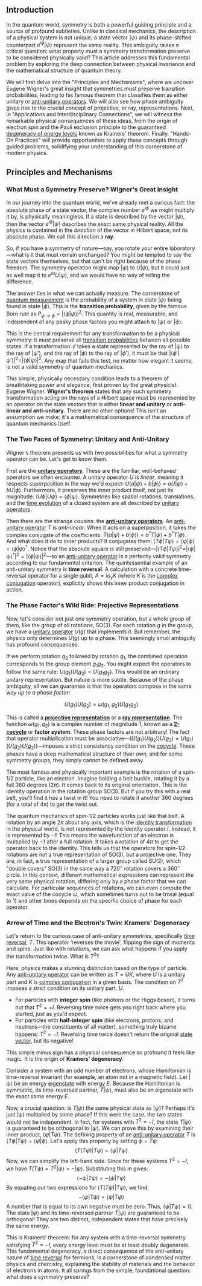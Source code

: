 ## Introduction
In the quantum world, symmetry is both a powerful guiding principle and a source of profound subtleties. Unlike in classical mechanics, the description of a physical system is not unique; a state vector $|\psi\rangle$ and its phase-shifted counterpart $e^{i\phi}|\psi\rangle$ represent the same reality. This ambiguity raises a critical question: what property must a symmetry transformation preserve to be considered physically valid? This article addresses this fundamental problem by exploring the deep connection between physical invariance and the mathematical structure of quantum theory.

We will first delve into the "Principles and Mechanisms", where we uncover Eugene Wigner's great insight that symmetries must preserve transition probabilities, leading to his famous theorem that classifies them as either unitary or [anti-unitary operators](@article_id:197038). We will also see how phase ambiguity gives rise to the crucial concept of projective, or ray, representations. Next, in "Applications and Interdisciplinary Connections", we will witness the remarkable physical consequences of these ideas, from the origin of electron spin and the Pauli exclusion principle to the guaranteed [degeneracy of energy levels](@article_id:178411) known as Kramers' theorem. Finally, "Hands-On Practices" will provide opportunities to apply these concepts through guided problems, solidifying your understanding of this cornerstone of modern physics.

## Principles and Mechanisms

### What Must a Symmetry Preserve? Wigner's Great Insight

In our journey into the quantum world, we've already met a curious fact: the absolute phase of a state vector, the complex number $e^{i\phi}$ we might multiply it by, is physically meaningless. If a state is described by the vector $|\psi\rangle$, then the vector $e^{i\phi}|\psi\rangle$ describes the exact same physical reality. All the physics is contained in the *direction* of the vector in Hilbert space, not its absolute phase. We call this direction a **ray**.

So, if you have a symmetry of nature—say, you rotate your entire laboratory—what is it that must remain unchanged? You might be tempted to say the state vectors themselves, but that can't be right because of the phase freedom. The symmetry operation might map $|\psi\rangle$ to $U|\psi\rangle$, but it could just as well map it to $e^{i\alpha} U|\psi\rangle$, and we would have no way of telling the difference.

The answer lies in what we can actually measure. The cornerstone of [quantum measurement](@article_id:137834) is the probability of a system in state $|\psi\rangle$ being found in state $|\phi\rangle$. This is the **transition probability**, given by the famous Born rule as $P_{\psi \to \phi} = |\langle\phi|\psi\rangle|^2$. This quantity is real, measurable, and independent of any pesky phase factors you might attach to $|\psi\rangle$ or $|\phi\rangle$.

This is the central requirement for any transformation to be a physical symmetry: it must preserve all [transition probabilities](@article_id:157800) between all possible states. If a transformation $\mathcal{T}$ takes a state represented by the ray of $|\psi\rangle$ to the ray of $|\psi'\rangle$, and the ray of $|\phi\rangle$ to the ray of $|\phi'\rangle$, it must be that $|\langle\phi'|\psi'\rangle|^2 = |\langle\phi|\psi\rangle|^2$. Any map that fails this test, no matter how elegant it seems, is not a valid symmetry of quantum mechanics.

This simple, physically necessary condition leads to a theorem of breathtaking power and elegance, first proven by the great physicist Eugene Wigner. **Wigner's theorem** states that any such symmetry transformation acting on the rays of a Hilbert space must be represented by an operator on the state vectors that is either **linear and unitary** or **anti-linear and anti-unitary**. There are no other options! This isn't an assumption we make; it's a mathematical consequence of the structure of quantum mechanics itself.

### The Two Faces of Symmetry: Unitary and Anti-Unitary

Wigner's theorem presents us with two possibilities for what a symmetry operator can be. Let's get to know them.

First are the **[unitary operators](@article_id:150700)**. These are the familiar, well-behaved operators we often encounter. A unitary operator $U$ is *linear*, meaning it respects superposition in the way we'd expect: $U(a|\psi\rangle + b|\phi\rangle) = aU|\psi\rangle + bU|\phi\rangle$. Furthermore, it preserves the inner product itself, not just its magnitude: $\langle U\phi | U\psi \rangle = \langle \phi | \psi \rangle$. Symmetries like spatial rotations, translations, and the [time evolution](@article_id:153449) of a closed system are all described by [unitary operators](@article_id:150700).

Then there are the strange cousins: the **[anti-unitary operators](@article_id:197038)**. An [anti-unitary operator](@article_id:148884) $T$ is *anti-linear*. When it acts on a superposition, it takes the complex conjugate of the coefficients: $T(a|\psi\rangle + b|\phi\rangle) = a^*T|\psi\rangle + b^*T|\phi\rangle$. And what does it do to inner products? It conjugates them: $\langle T\phi | T\psi \rangle = \langle \psi | \phi \rangle = \langle \phi | \psi \rangle^*$. Notice that the absolute square is still preserved—$|\langle T\phi | T\psi \rangle|^2 = |\langle \phi | \psi \rangle^*|^2 = |\langle \phi | \psi \rangle|^2$—so an [anti-unitary operator](@article_id:148884) is a perfectly valid symmetry according to our fundamental criterion. The quintessential example of an anti-unitary symmetry is **time reversal**. A calculation with a concrete time-reversal operator for a single qubit, $A = i\sigma_y K$ (where $K$ is the [complex conjugation](@article_id:174196) operator), explicitly shows this inner product conjugation in action.

### The Phase Factor's Wild Ride: Projective Representations

Now, let's consider not just one symmetry operation, but a whole group of them, like the group of all rotations, SO(3). For each rotation $g$ in the group, we have a [unitary operator](@article_id:154671) $U(g)$ that implements it. But remember, the physics only determines $U(g)$ up to a phase. This seemingly small ambiguity has profound consequences.

If we perform rotation $g_2$ followed by rotation $g_1$, the combined operation corresponds to the group element $g_1g_2$. You might expect the operators to follow the same rule: $U(g_1)U(g_2) = U(g_1g_2)$. This would be an ordinary unitary representation. But nature is more subtle. Because of the phase ambiguity, all we can guarantee is that the operators compose in the same way *up to a phase factor*:

$$
U(g_1) U(g_2) = \omega(g_1, g_2) U(g_1 g_2)
$$

This is called a **[projective representation](@article_id:144475)** or a **[ray representation](@article_id:180293)**. The function $\omega(g_1, g_2)$ is a complex number of magnitude 1, known as a **[2-cocycle](@article_id:146256)** or **factor system**. These phase factors are not arbitrary! The fact that operator multiplication must be associative—$(U(g_1)U(g_2))U(g_3) = U(g_1)(U(g_2)U(g_3))$—imposes a strict consistency condition on the [cocycle](@article_id:200255). These phases have a deep mathematical structure of their own, and for some symmetry groups, they simply cannot be defined away.

The most famous and physically important example is the rotation of a spin-1/2 particle, like an electron. Imagine holding a belt buckle, rotating it by a full 360 degrees ($2\pi$). It comes back to its original orientation. This is the identity operation in the rotation group SO(3). But if you try this with a real belt, you'll find it has a twist in it! You need to rotate it another 360 degrees (for a total of $4\pi$) to get the twist out.

The quantum mechanics of spin-1/2 particles works just like that belt. A rotation by an angle $2\pi$ about any axis, which is the [identity transformation](@article_id:264177) in the physical world, is not represented by the identity operator $I$. Instead, it is represented by $-I$! This means the wavefunction of an electron is multiplied by $-1$ after a full rotation. It takes a rotation of $4\pi$ to get the operator back to the identity. This tells us that the operators for spin-1/2 rotations are not a true representation of SO(3), but a projective one. They are, in fact, a true representation of a larger group called SU(2), which "double covers" SO(3) in the same way a $720^\circ$ rotation covers a $360^\circ$ circle. In this context, different mathematical expressions can represent the very same physical rotation, differing only by a phase factor that we can calculate. For particular sequences of rotations, we can even compute the exact value of the cocycle $\omega$, which sometimes turns out to be trivial (equal to 1) and other times depends on the specific choice of phase for each operator.

### Arrow of Time and the Electron's Twin: Kramers' Degeneracy

Let's return to the curious case of anti-unitary symmetries, specifically [time reversal](@article_id:159424), $T$. This operator 'reverses the movie', flipping the sign of momenta and spins. Just like with rotations, we can ask what happens if you apply the transformation twice. What is $T^2$?

Here, physics makes a stunning distinction based on the type of particle. Any [anti-unitary operator](@article_id:148884) can be written as $T=UK$, where $U$ is a unitary part and $K$ is [complex conjugation](@article_id:174196) in a given basis. The condition on $T^2$ imposes a strict condition on its unitary part, $U$.
- For particles with **integer spin** (like photons or the Higgs boson), it turns out that $T^2 = +I$. Reversing time twice gets you right back where you started, just as you'd expect.
- For particles with **half-integer spin** (like electrons, protons, and neutrons—the constituents of all matter), something truly bizarre happens: $T^2 = -I$. Reversing time twice doesn't return the original [state vector](@article_id:154113), but its negative!

This simple minus sign has a physical consequence so profound it feels like magic. It is the origin of **Kramers' degeneracy**.

Consider a system with an odd number of electrons, whose Hamiltonian is time-reversal invariant (for example, an atom not in a magnetic field). Let $|\psi\rangle$ be an energy [eigenstate](@article_id:201515) with energy $E$. Because the Hamiltonian is symmetric, its time-reversed partner, $T|\psi\rangle$, must also be an eigenstate with the exact same energy $E$.

Now, a crucial question: is $T|\psi\rangle$ the same physical state as $|\psi\rangle$? Perhaps it's just $|\psi\rangle$ multiplied by some phase? If this were the case, the two states would not be independent. In fact, for systems with $T^2=-I$, the state $T|\psi\rangle$ is guaranteed to be orthogonal to $|\psi\rangle$. We can prove this by examining their inner product, $\langle\psi | T\psi\rangle$.
The defining property of an [anti-unitary operator](@article_id:148884) $T$ is $\langle T\phi | T\psi \rangle = \langle \psi | \phi \rangle$. Let's apply this property by setting $\phi = T\psi$.
$$\langle T(T\psi) | T\psi \rangle = \langle \psi | T\psi \rangle$$
Now, we can simplify the left-hand side. Since for these systems $T^2 = -I$, we have $T(T\psi) = T^2|\psi\rangle = -|\psi\rangle$. Substituting this in gives:
$$\langle -\psi | T\psi \rangle = - \langle \psi | T\psi \rangle$$
By equating our two expressions for $\langle T(T\psi) | T\psi \rangle$, we find:
$$- \langle \psi | T\psi \rangle = \langle \psi | T\psi \rangle$$
A number that is equal to its own negative must be zero. Thus, $\langle \psi|T\psi\rangle=0$. The state $|\psi\rangle$ and its time-reversed partner $T|\psi\rangle$ are guaranteed to be orthogonal! They are two distinct, independent states that have precisely the same energy.

This is Kramers' theorem: for any system with a time-reversal symmetry satisfying $T^2=-I$, every energy level must be at least doubly degenerate. This fundamental degeneracy, a direct consequence of the anti-unitary nature of [time reversal](@article_id:159424) for fermions, is a cornerstone of condensed matter physics and chemistry, explaining the stability of materials and the behavior of electrons in atoms. It all springs from the simple, foundational question: what does a symmetry preserve?